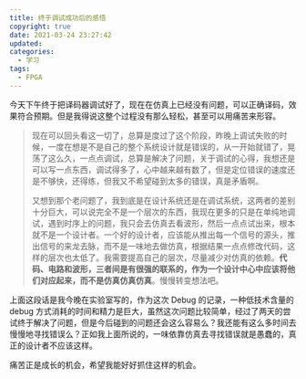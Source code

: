 ```yaml
---
title: 终于调试成功后的感悟
copyright: true
date: 2021-03-24 23:27:42
updated:
categories:
  - 学习
tags:
  - FPGA
---
```


今天下午终于把译码器调试好了，现在在仿真上已经没有问题，可以正确译码，效果符合预期。但是我得说这整个过程没有那么轻松，甚至可以用痛苦来形容。

>现在可以回头看这一切了，总算是度过了这个阶段，昨晚上调试失败的时候，一度在想是不是自己的整个系统设计就是错误的，从一开始就错了，晃荡了这么久，一点点调试，总算是解决了问题，关于调试的心得，我想还是可以写一点东西，调试得多了，心中越来越有数了，但是定位错误的速度还是不够快，还得练，但我又不希望碰到太多的错误，真是矛盾啊。
>
>又想到那个老问题了，我到底是在设计系统还是在调试系统，这两者的差别十分巨大，可以说完全不是一个层次的东西，我现在更多的只是在单纯地调试，遇到时序上的问题，我只会去仿真去看波形，然后一点点试出来，根本就不是一个设计者。一个好的设计者，应该能从推出每一个信号的源头，推出信号的来龙去脉，而不是一味地去做仿真，根据结果一点点修改代码，这样的层次也太低了。我需要提高自己的层次，尽量减少对仿真的依赖。**代码、电路和波形，三者间是有很强的联系的，作为一个设计中心中应该将他们对应起来，而不是仿真仿真仿真**。慢慢转变想法吧。

上面这段话是我今晚在实验室写的，作为这次 Debug 的记录，一种低技术含量的 debug 方式消耗的时间和精力是巨大，虽然这次问题比较简单，经过了两天的尝试终于解决了问题，但是今后碰到的问题还会这么容易么？我还能有这么多时间去慢慢地寻找错误么？正如我上面所说的，一味依靠仿真去寻找错误就是愚蠢的，真正的设计者不应该这样。

痛苦正是成长的机会，希望我能好好抓住这样的机会。
